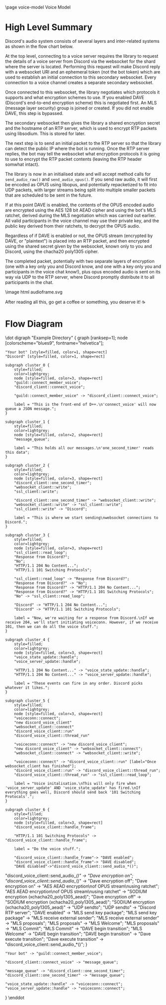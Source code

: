 \page voice-model Voice Model

# High Level Summary

Discord's audio system consists of several layers and inter-related systems as shown in the flow chart below.

At the top level, connecting to a voice server requires the library to request the details of a voice server from Discord via the websocket for the shard where the
server is located. Performing this request will make Discord reply with a websocket URI and an ephemeral token (not the bot token) which are used to establish an
initial connection to this secondary websocket. Every connection to a voice channel creates a separate secondary websocket.

Once connected to this websocket, the library negotiates which protocols it supports and what encryption schemes to use. If you enabled DAVE (Discord's end-to-end
encryption scheme) this is negotiated first. An MLS (message layer security) group is joined or created. If you did not enable DAVE, this step is bypassed.

The secondary websocket then gives the library a shared encryption secret and the hostname of an RTP server, which is used to encrypt RTP packets using libsodium.
This is stored for later.

The next step is to send an initial packet to the RTP server so that the library can detect the public IP where the bot is running. Once the RTP server replies,
the bot may tell the websocket what encryption protocols it is going to use to encrypt the RTP packet contents (leaving the RTP header somwhat intact).

The library is now in an initialised state and will accept method calls for `send_audio_raw()` and `send_audio_opus()`. If you send raw audio, it will first be
encoded as OPUS using libopus, and potentially repacketized to fit into UDP packets, with larger streams being split into multiple smaller packets that are scheduled
to be sent in the future.

If at this point DAVE is enabled, the contents of the OPUS encoded audio are encrypted using the AES 128 bit AEAD cipher and using the bot's MLS ratchet, derived
during the MLS negotiation which was carried out earlier. All valid participants in the voice channel may use their private key, and the public key derived from
their ratchets, to decrypt the OPUS audio.

Regardless of if DAVE is enabled or not, the OPUS stream (encrypted by DAVE, or "plaintext") is placed into an RTP packet, and then encrypted using the shared secret
given by the websocket, known only to you and Discord, using the chacha20 poly1305 cipher.

The completed packet, potentially with two separate layers of encryption (one with a key only you and Discord know, and one with a key only you and participants in the
voice chat know!), plus opus encoded audio is sent on its way via UDP to the RTP server, where Discord promptly distribute it to all participants in the chat.

\image html audioframe.svg

After reading all this, go get a coffee or something, you deserve it! ☕

# Flow Diagram

\dot
digraph "Example Directory" {
	graph [ranksep=1];
	node [colorscheme="blues9", fontname="helvetica"];

	"Your bot" [style=filled, color=1, shape=rect]
	"Discord" [style=filled, color=1, shape=rect]
    
	subgraph cluster_0 {
		style=filled;
		color=lightgrey;
		node [style=filled, color=3, shape=rect]
		"guild::connect_member_voice";
		"discord_client::connect_voice";

		"guild::connect_member_voice" -> "discord_client::connect_voice";

		label = "This is the front-end of D++.\n'connect_voice' will now queue a JSON message.";
	}
	
	subgraph cluster_1 {
		style=filled;
		color=lightgrey;
		node [style=filled, color=2, shape=rect]
		"message_queue";

		label = "This holds all our messages.\n'one_second_timer' reads this data";
	}
	
	subgraph cluster_2 {
		style=filled;
		color=lightgrey;
		node [style=filled, color=3, shape=rect]
		"discord_client::one_second_timer";
		"websocket_client::write";
		"ssl_client::write";
		
		"discord_client::one_second_timer" -> "websocket_client::write";
		"websocket_client::write" -> "ssl_client::write";
		"ssl_client::write" -> "Discord";
		
		label = "This is where we start sending\nwebsocket connections to Discord.";
	}
	
	subgraph cluster_3 {
		style=filled;
		color=lightgrey;
		node [style=filled, color=3, shape=rect]
		"ssl_client::read_loop";
		"Response from Discord?";
		"No";
		"HTTP/1.1 204 No Content...";
		"HTTP/1.1 101 Switching Protocols";
		
		"ssl_client::read_loop" -> "Response from Discord?";
		"Response from Discord?" -> "No";
		"Response from Discord?" -> "HTTP/1.1 204 No Content...";
		"Response from Discord?" -> "HTTP/1.1 101 Switching Protocols";
		"No" -> "ssl_client::read_loop";
		
		"Discord" -> "HTTP/1.1 204 No Content...";
		"Discord" -> "HTTP/1.1 101 Switching Protocols";
		
		label = "Now, we're waiting for a response from Discord.\nIf we receive 204, we'll start initiating voiceconn. However, if we receive 101, then we can do all the voice stuff.";
	}
	
	subgraph cluster_4 {
		style=filled;
		color=lightgrey;
		node [style=filled, color=3, shape=rect]
		"voice_state_update::handle";
		"voice_server_update::handle";
		
		"HTTP/1.1 204 No Content..." -> "voice_state_update::handle";
		"HTTP/1.1 204 No Content..." -> "voice_server_update::handle";
		
		label = "These events can fire in any order. Discord picks whatever it likes.";
	}
	
	subgraph cluster_5 {
		style=filled;
		color=lightgrey;
		node [style=filled, color=3, shape=rect]
		"voiceconn::connect";
		"new discord_voice_client"
		"websocket_client::connect"
		"discord_voice_client::run"
		"discord_voice_client::thread_run"
		
		"voiceconn::connect" -> "new discord_voice_client";
		"new discord_voice_client" -> "websocket_client::connect";
		"websocket_client::connect" -> "websocket_client::write";

		"voiceconn::connect" -> "discord_voice_client::run" [label="Once websocket_client has finished"];
		"discord_voice_client::run" -> "discord_voice_client::thread_run";
		"discord_voice_client::thread_run" -> "ssl_client::read_loop";
		
		label = "Voice initalisation.\nThis will only fire when 'voice_server_update' AND 'voice_state_update' has fired.\nIf everything goes well, Discord should send back '101 Switching Protocals'.";
	}
	
	subgraph cluster_6 {
		style=filled;
		color=lightgrey;
		node [style=filled, color=3, shape=rect]
		"discord_voice_client::handle_frame";
		
		"HTTP/1.1 101 Switching Protocols" -> "discord_voice_client::handle_frame";
		
		label = "Do the voice stuff.";

        "discord_voice_client::handle_frame"-> "DAVE enabled";
        "discord_voice_client::handle_frame"-> "DAVE disabled";
        "DAVE disabled"->"discord_voice_client::send_audio_*()";
 "discord_voice_client::send_audio_*()" -> "Dave encryption on";
 "discord_voice_client::send_audio_*()" -> "Dave encryption off";
 "Dave encryption on" -> "AES AEAD encryption\nof OPUS stream\nusing ratchet";
 "AES AEAD encryption\nof OPUS stream\nusing ratchet" -> "SODIUM encryption (xchacha20_poly1305_aead)";
  "Dave encryption off" -> "SODIUM encryption (xchacha20_poly1305_aead)";
 "SODIUM encryption (xchacha20_poly1305_aead)" -> "UDP sendto";
 "UDP sendto" -> "Discord RTP server";
 "DAVE enabled" -> "MLS send key package";
 "MLS send key package" -> "MLS receive external sender";
 "MLS receive external sender" -> "MLS proposals";
 "MLS proposals" -> "MLS Welcome";
 "MLS proposals" -> "MLS Commit";
 "MLS Commit" -> "DAVE begin transition";
 "MLS Welcome" -> "DAVE begin transition";
 "DAVE begin transition" -> "Dave execute transition";
 "Dave execute transition" -> "discord_voice_client::send_audio_*()";
	}
    
	"Your bot" -> "guild::connect_member_voice";
	
	"discord_client::connect_voice" -> "message_queue";
	
	"message_queue" -> "discord_client::one_second_timer";
	"discord_client::one_second_timer" -> "message_queue";
	
	"voice_state_update::handle" -> "voiceconn::connect";
	"voice_server_update::handle" -> "voiceconn::connect";
}
\enddot
